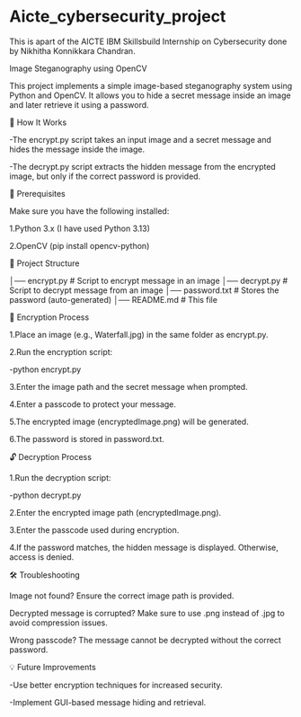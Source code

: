 # Aicte_cybersecurity_project
This is apart of the AICTE IBM Skillsbuild Internship on Cybersecurity done by Nikhitha Konnikkara Chandran.


Image Steganography using OpenCV

This project implements a simple image-based steganography system using Python and OpenCV. It allows you to hide a secret message inside an image and later retrieve it using a password.

🚀 How It Works

-The encrypt.py script takes an input image and a secret message and hides the message inside the image.

-The decrypt.py script extracts the hidden message from the encrypted image, but only if the correct password is provided.

📜 Prerequisites

Make sure you have the following installed:

1.Python 3.x (I have used Python 3.13)

2.OpenCV (pip install opencv-python)

📂 Project Structure

│── encrypt.py  # Script to encrypt message in an image
│── decrypt.py  # Script to decrypt message from an image
│── password.txt  # Stores the password (auto-generated)
│── README.md  # This file

🔐 Encryption Process

1.Place an image (e.g., Waterfall.jpg) in the same folder as encrypt.py.

2.Run the encryption script:

-python encrypt.py

3.Enter the image path and the secret message when prompted.

4.Enter a passcode to protect your message.

5.The encrypted image (encryptedImage.png) will be generated.

6.The password is stored in password.txt.

🔓 Decryption Process

1.Run the decryption script:

-python decrypt.py

2.Enter the encrypted image path (encryptedImage.png).

3.Enter the passcode used during encryption.

4.If the password matches, the hidden message is displayed. Otherwise, access is denied.

🛠️ Troubleshooting

Image not found? Ensure the correct image path is provided.

Decrypted message is corrupted? Make sure to use .png instead of .jpg to avoid compression issues.

Wrong passcode? The message cannot be decrypted without the correct password.


💡 Future Improvements

-Use better encryption techniques for increased security.

-Implement GUI-based message hiding and retrieval.




